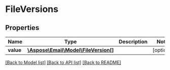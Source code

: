 # FileVersions

## Properties
Name | Type | Description | Notes
------------ | ------------- | ------------- | -------------
**value** | [**\Aspose\Email\Model\FileVersion[]**](FileVersion.md) |  | [optional] 



[[Back to Model list]](README.md#documentation-for-models) [[Back to API list]](README.md#documentation-for-api-endpoints) [[Back to README]](README.md)


